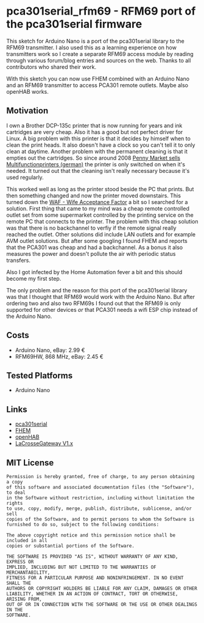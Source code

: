 # pca301serial_rfm69 - RFM69 port of the pca301serial firmware

This sketch for Arduino Nano is a port of the pca301serial library to the RFM69
transmitter. I also used this as a learning experience on how transmitters work
so I create a separate RFM69 access module by reading through various
forum/blog entries and sources on the web. Thanks to all contributors who
shared their work.

With this sketch you can now use FHEM combined with an Arduino Nano and an
RFM69 transmitter to access PCA301 remote outlets. Maybe also openHAB works.


## Motivation

I own a Brother DCP-135c printer that is now running for years and ink
cartridges are very cheap. Also it has a good but not perfect driver for Linux.
A big problem with this printer is that it decides by himself when to clean the
print heads. It also doesn't have a clock so you can't tell it to only clean at
daytime. Another problem with the permanent cleaning is that it empties out the
cartridges. So since around 2008
[Penny Market sells Multifunctionprinters (german)](http://www.pcwelt.de/news/Discounter-Penny-verkauft-Multifunktionsgeraet-fuer-57-Euro-225995.html)
the printer is only switched on when it's needed. It turned out that the
cleaning isn't really necessary because it's used regularly.

This worked well as long as the printer stood beside the PC that prints. But
then something changed and now the printer moved downstairs. This turned down
the
[WAF - Wife Acceptance Factor](https://en.wikipedia.org/wiki/Wife_acceptance_factor)
a bit so I searched for a solution. First thing that came to my mind was a
cheap remote controlled outlet set from some supermarket controlled by the
printing service on the remote PC that connects to the printer. The problem
with this cheap solution was that there is no backchannel to verfiy if the
remote signal really reached the outlet. Other solutions did include LAN
outlets and for example AVM outlet solutions. But after some googling I found
FHEM and reports that the PCA301 was cheap and had a backchannel. As a bonus it
also measures the power and doesn't pollute the air with periodic status
transfers.

Also I got infected by the Home Automation fever a bit and this should become
my first step.

The only problem and the reason for this port of the pca301serial library was
that I thought that RFM69 would work with the Arduino Nano. But after ordering
two and also two RFM69s I found out that the RFM69 is only supported for other
devices _or_ that PCA301 needs a wifi ESP chip instead of the Arduino Nano.


## Costs

  * Arduino Nano, eBay: 2.99 €
  * RFM69HW, 868 MHz, eBay: 2.45 €


## Tested Platforms

  * Arduino Nano


## Links

  * [pca301serial](http://fhem.de/commandref.html#PCA301)
  * [FHEM](http://fhem.de)
  * [openHAB](http://www.openhab.org)
  * [LaCrosseGateway V1.x](https://wiki.fhem.de/wiki/LaCrosseGateway_V1.x)


## MIT License

    Permission is hereby granted, free of charge, to any person obtaining a copy
    of this software and associated documentation files (the "Software"), to deal
    in the Software without restriction, including without limitation the rights
    to use, copy, modify, merge, publish, distribute, sublicense, and/or sell
    copies of the Software, and to permit persons to whom the Software is
    furnished to do so, subject to the following conditions:
    
    The above copyright notice and this permission notice shall be included in all
    copies or substantial portions of the Software.
    
    THE SOFTWARE IS PROVIDED "AS IS", WITHOUT WARRANTY OF ANY KIND, EXPRESS OR
    IMPLIED, INCLUDING BUT NOT LIMITED TO THE WARRANTIES OF MERCHANTABILITY,
    FITNESS FOR A PARTICULAR PURPOSE AND NONINFRINGEMENT. IN NO EVENT SHALL THE
    AUTHORS OR COPYRIGHT HOLDERS BE LIABLE FOR ANY CLAIM, DAMAGES OR OTHER
    LIABILITY, WHETHER IN AN ACTION OF CONTRACT, TORT OR OTHERWISE, ARISING FROM,
    OUT OF OR IN CONNECTION WITH THE SOFTWARE OR THE USE OR OTHER DEALINGS IN THE
    SOFTWARE.
